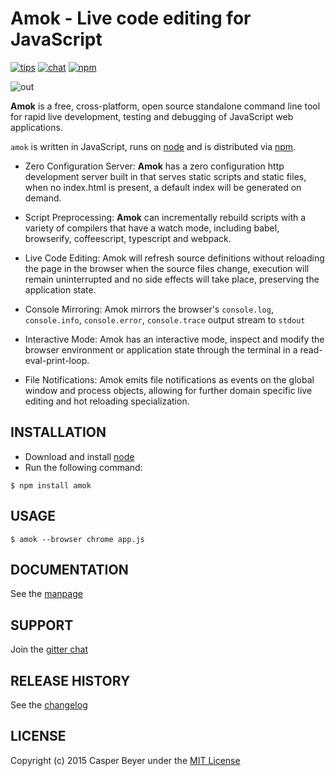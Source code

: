 # Amok - Live code editing for JavaScript
[![tips](https://img.shields.io/gratipay/caspervonb.svg?style=flat-square)](https://gratipay.com/caspervonb/)
[![chat](https://img.shields.io/badge/gitter-join%20chat-green.svg?style=flat-square)](https://gitter.im/caspervonb/amok)
[![npm](https://img.shields.io/npm/v/amok.svg?style=flat-square)](https://www.npmjs.org/package/amok)

![out](https://cloud.githubusercontent.com/assets/157787/7122192/4aa2b03e-e24c-11e4-886a-5f58181b5dbd.gif)

**Amok** is a free, cross-platform, open source standalone command line tool for rapid live development, testing and debugging of JavaScript web applications.

`amok` is written in JavaScript, runs on [node](https://nodejs.com) and is distributed via [npm](https://npmjs.com/amok).

* Zero Configuration Server:
  **Amok** has a zero configuration http development server built in that serves static scripts and static files, when no index.html is present, a default index will be generated on demand.

* Script Preprocessing:
  **Amok** can incrementally rebuild scripts with a variety of compilers that have a watch mode, including babel, browserify, coffeescript, typescript and webpack.

* Live Code Editing:
  Amok will refresh source definitions without reloading the page in the browser when the source files change, execution will remain uninterrupted and no side effects will take place, preserving the application state.

* Console Mirroring:
  Amok mirrors the browser's `console.log`, `console.info`, `console.error`, `console.trace` output stream to `stdout`

* Interactive Mode:
  Amok has an interactive mode, inspect and modify the browser environment or application state through the terminal in a read-eval-print-loop.

* File Notifications:
  Amok emits file notifications as events on the global window and process objects, allowing for further domain specific live editing and hot reloading specialization.

## INSTALLATION
* Download and install [node](http://nodejs.com)
* Run the following command:

```
$ npm install amok
```

## USAGE
```
$ amok --browser chrome app.js
```

## DOCUMENTATION
See the [manpage](man/amok.1.markdown)

## SUPPORT
Join the [gitter chat](http://gitter.im/caspervonb/amok)

## RELEASE HISTORY
See the [changelog](changelog.markdown)

## LICENSE
Copyright (c) 2015 Casper Beyer under the [MIT License](license.markdown)
